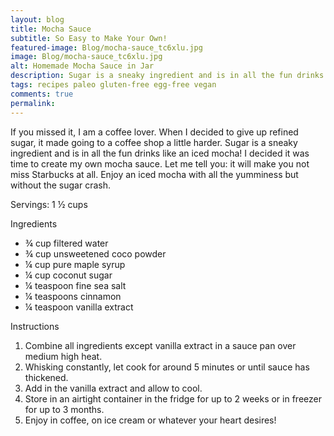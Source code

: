 ```yaml
---
layout: blog
title: Mocha Sauce
subtitle: So Easy to Make Your Own!
featured-image: Blog/mocha-sauce_tc6xlu.jpg
image: Blog/mocha-sauce_tc6xlu.jpg
alt: Homemade Mocha Sauce in Jar
description: Sugar is a sneaky ingredient and is in all the fun drinks like an iced mocha I decided it was time to create my own mocha sauce. Let me tell you- it will make you not miss Starbucks at all. Enjoy an iced mocha with all the yumminess but without the sugar crash.
tags: recipes paleo gluten-free egg-free vegan
comments: true
permalink:
---
```

If you missed it, I am a coffee lover. When I decided to give up refined sugar, it made going to a coffee shop a little harder. Sugar is a sneaky ingredient and is in all the fun drinks like an iced mocha!
I decided it was time to create my own mocha sauce. Let me tell you: it will make you not miss Starbucks at all. Enjoy an iced mocha with all the yumminess but without the sugar crash.

Servings: 1 ½ cups

Ingredients
* ¾ cup filtered water
* ¾ cup unsweetened coco powder
* ¼ cup pure maple syrup
* ¼ cup coconut sugar
* ¼ teaspoon fine sea salt
* ¼ teaspoons cinnamon
* ¼ teaspoon vanilla extract

Instructions
1. Combine all ingredients except vanilla extract in a sauce pan over medium high heat.
2. Whisking constantly, let cook for around 5 minutes or until sauce has thickened.
3. Add in the vanilla extract and allow to cool.
4. Store in an airtight container in the fridge for up to 2 weeks or in freezer for up to 3 months.
5. Enjoy in coffee, on ice cream or whatever your heart desires!
